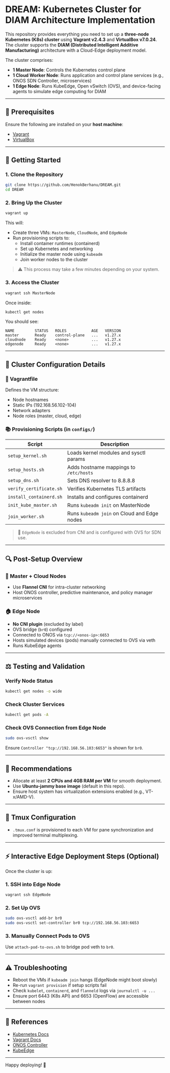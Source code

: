 # DREAM: Kubernetes Cluster for DIAM Architecture Implementation

This repository provides everything you need to set up a **three-node Kubernetes (K8s) cluster** using **Vagrant v2.4.3** and **VirtualBox v7.0.24**. The cluster supports the **DIAM (Distributed Intelligent Additive Manufacturing)** architecture with a Cloud-Edge deployment model.

The cluster comprises:
- **1 Master Node**: Controls the Kubernetes control plane
- **1 Cloud Worker Node**: Runs application and control plane services (e.g., ONOS SDN Controller, microservices)
- **1 Edge Node**: Runs KubeEdge, Open vSwitch (OVS), and device-facing agents to simulate edge computing for DIAM

---

## 📝 Prerequisites
Ensure the following are installed on your **host machine**:

- [Vagrant](https://www.vagrantup.com/downloads)
- [VirtualBox](https://www.virtualbox.org/wiki/Downloads)

---

## 🚀 Getting Started

### 1. Clone the Repository
```bash
git clone https://github.com/HenokBerhanu/DREAM.git
cd DREAM
```

### 2. Bring Up the Cluster
```bash
vagrant up
```
This will:
- Create three VMs: `MasterNode`, `CloudNode`, and `EdgeNode`
- Run provisioning scripts to:
  - Install container runtimes (containerd)
  - Set up Kubernetes and networking
  - Initialize the master node using `kubeadm`
  - Join worker nodes to the cluster

> ⚠️ This process may take a few minutes depending on your system.

### 3. Access the Cluster
```bash
vagrant ssh MasterNode
```
Once inside:
```bash
kubectl get nodes
```
You should see:
```
NAME         STATUS   ROLES           AGE   VERSION
master       Ready    control-plane   ...   v1.27.x
cloudnode    Ready    <none>          ...   v1.27.x
edgenode     Ready    <none>          ...   v1.27.x
```

---

## 🔧 Cluster Configuration Details

### 📂 Vagrantfile
Defines the VM structure:
- Node hostnames
- Static IPs (192.168.56.102-104)
- Network adapters
- Node roles (master, cloud, edge)

### 📚 Provisioning Scripts (in `configs/`)
| Script             | Description |
|--------------------|-------------|
| `setup_kernel.sh`  | Loads kernel modules and sysctl params |
| `setup_hosts.sh`   | Adds hostname mappings to `/etc/hosts` |
| `setup_dns.sh`     | Sets DNS resolver to 8.8.8.8            |
| `verify_certificate.sh` | Verifies Kubernetes TLS artifacts  |
| `install_containerd.sh` | Installs and configures containerd  |
| `init_kube_master.sh`   | Runs `kubeadm init` on MasterNode   |
| `join_worker.sh`        | Runs `kubeadm join` on Cloud and Edge nodes |

> 🚨 `EdgeNode` is excluded from CNI and is configured with OVS for SDN use.

---

## 🔍 Post-Setup Overview

### 🚜 Master + Cloud Nodes
- Use **Flannel CNI** for intra-cluster networking
- Host ONOS controller, predictive maintenance, and policy manager microservices

### 🏠 Edge Node
- **No CNI plugin** (excluded by label)
- OVS bridge (`br0`) configured
- Connected to ONOS via `tcp://<onos-ip>:6653`
- Hosts simulated devices (pods) manually connected to OVS via veth
- Runs KubeEdge agents

---

## ⚖️ Testing and Validation

### Verify Node Status
```bash
kubectl get nodes -o wide
```

### Check Cluster Services
```bash
kubectl get pods -A
```

### Check OVS Connection from Edge Node
```bash
sudo ovs-vsctl show
```
Ensure `Controller "tcp://192.168.56.103:6653"` is shown for `br0`.

---

## 📅 Recommendations

- Allocate at least **2 CPUs and 4GB RAM per VM** for smooth deployment.
- Use **Ubuntu-jammy base image** (default in this repo).
- Ensure host system has virtualization extensions enabled (e.g., VT-x/AMD-V).

---

## 🔧 Tmux Configuration
- `.tmux.conf` is provisioned to each VM for pane synchronization and improved terminal multiplexing.

---

## ⚡ Interactive Edge Deployment Steps (Optional)
Once the cluster is up:

### 1. SSH into Edge Node
```bash
vagrant ssh EdgeNode
```

### 2. Set Up OVS
```bash
sudo ovs-vsctl add-br br0
sudo ovs-vsctl set-controller br0 tcp://192.168.56.103:6653
```

### 3. Manually Connect Pods to OVS
Use `attach-pod-to-ovs.sh` to bridge pod veth to `br0`.

---

## ⚠️ Troubleshooting

- Reboot the VMs if `kubeadm join` hangs (EdgeNode might boot slowly)
- Re-run `vagrant provision` if setup scripts fail
- Check `kubelet`, `containerd`, and `flanneld` logs via `journalctl -u ...`
- Ensure port 6443 (K8s API) and 6653 (OpenFlow) are accessible between nodes

---

## 📖 References
- [Kubernetes Docs](https://kubernetes.io/docs/)
- [Vagrant Docs](https://developer.hashicorp.com/vagrant/docs)
- [ONOS Controller](https://opennetworking.org/onos/)
- [KubeEdge](https://kubeedge.io/)

---

Happy deploying! 🌟